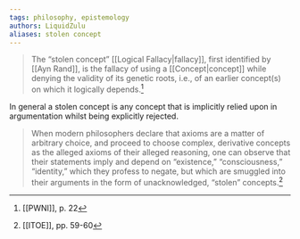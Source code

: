 ```yaml
---
tags: philosophy, epistemology
authors: LiquidZulu
aliases: stolen concept
---
```


>The “stolen concept” [[Logical Fallacy|fallacy]], first identified by [[Ayn Rand]], is the fallacy of using a [[Concept|concept]] while denying the validity of its genetic roots, i.e., of an earlier concept(s) on which it logically depends.[^1]

In general a stolen concept is any concept that is implicitly relied upon in argumentation whilst being explicitly rejected.

>When modern philosophers declare that axioms are a matter of arbitrary choice, and proceed to choose complex, derivative concepts as the alleged axioms of their alleged reasoning, one can observe that their statements imply and depend on “existence,” “consciousness,” “identity,” which they profess to negate, but which are smuggled into their arguments in the form of unacknowledged, “stolen” concepts.[^2]

[^1]: [[PWNI]], p. 22
[^2]: [[ITOE]], pp. 59-60
